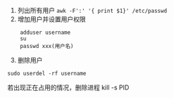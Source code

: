 1. 列出所有用户
`awk -F':' '{ print $1}' /etc/passwd`
2. 增加用户并设置用户权限
```
    adduser username
    su
    passwd xxx(用户名)
```

3. 删除用户
```
sudo userdel -rf username
```
若出现正在占用的情况，删除进程
kill -s PID